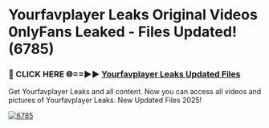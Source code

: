 # Yourfavplayer Leaks Original Videos 0nlyFans Leaked - Files Updated! (6785)

<h3>🔴 CLICK HERE 🌐==►► <a href="https://tinyurl.com/ehrbuxhb" rel="nofollow">Yourfavplayer Leaks Updated Files</a></h3>

Get Yourfavplayer Leaks and all content. Now you can access all videos and pictures of Yourfavplayer Leaks. New Updated Files 2025!

[![6785](https://i.imgur.com/lVYEuWS.gif)](https://tinyurl.com/ehrbuxhb)
